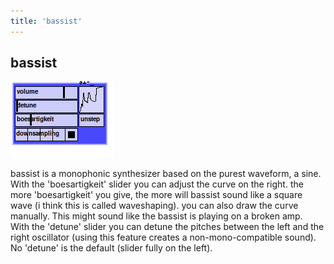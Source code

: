 ```yaml
---
title: 'bassist'
---
```


## bassist

![bassist](bassist.png)

bassist is a monophonic synthesizer based on the purest waveform, a sine.
With the 'boesartigkeit' slider you can adjust the curve on the right.
the more 'boesartigkeit' you give, the more will bassist sound like a
square wave (i think this is called waveshaping). you can also draw
the curve manually. This might sound like the bassist is playing on
a broken amp.  
With the 'detune' slider you can detune the pitches between the left
and the right oscillator (using this feature creates a
non-mono-compatible sound). No 'detune' is the default (slider fully on the left).


